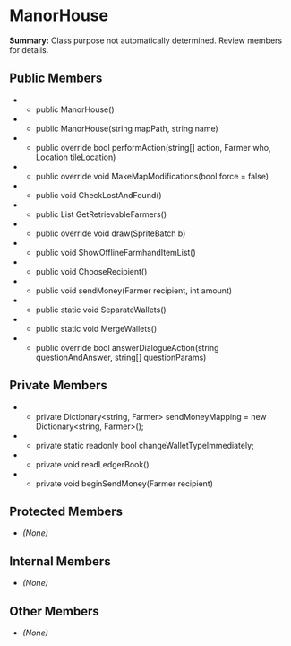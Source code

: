 # ManorHouse

**Summary:** Class purpose not automatically determined. Review members for details.

## Public Members
- - public ManorHouse()
- - public ManorHouse(string mapPath, string name)
- - public override bool performAction(string[] action, Farmer who, Location tileLocation)
- - public override void MakeMapModifications(bool force = false)
- - public void CheckLostAndFound()
- - public List<Farmer> GetRetrievableFarmers()
- - public override void draw(SpriteBatch b)
- - public void ShowOfflineFarmhandItemList()
- - public void ChooseRecipient()
- - public void sendMoney(Farmer recipient, int amount)
- - public static void SeparateWallets()
- - public static void MergeWallets()
- - public override bool answerDialogueAction(string questionAndAnswer, string[] questionParams)

## Private Members
- - private Dictionary<string, Farmer> sendMoneyMapping = new Dictionary<string, Farmer>();
- - private static readonly bool changeWalletTypeImmediately;
- - private void readLedgerBook()
- - private void beginSendMoney(Farmer recipient)

## Protected Members
- *(None)*

## Internal Members
- *(None)*

## Other Members
- *(None)*
